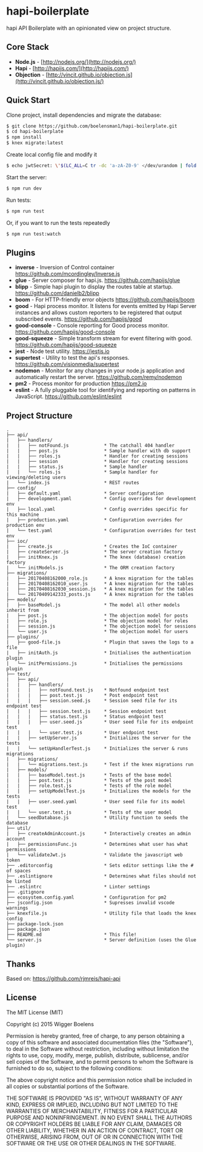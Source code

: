 # hapi-boilerplate
hapi API Boilerplate with an opinionated view on project structure.

## Core Stack

- **Node.js** - [http://nodejs.org/](http://nodejs.org/)
- **Hapi** - [http://hapijs.com/](http://hapijs.com/)
- **Objection** - [http://vincit.github.io/objection.js](http://vincit.github.io/objection.js/)

## Quick Start

Clone project, install dependencies and migrate the database:
```bash
$ git clone https://github.com/boelensman1/hapi-boilerplate.git
$ cd hapi-boilerplate
$ npm install
$ knex migrate:latest
```

Create local config file and modify it
```bash
$ echo jwtSecret: \'$(LC_ALL=C tr -dc 'a-zA-Z0-9' </dev/urandom | fold -w 32 | head -n 1)\' > config/local.yaml
```

Start the server:
```bash
$ npm run dev
```

Run tests:
```bash
$ npm run test
```
Or, if you want to run the tests repeatedly
```bash
$ npm run test:watch
```

## Plugins
- **inverse** - Inversion of Control container
https://github.com/mcordingley/Inverse.js
- **glue** - Server composer for hapi.js.
https://github.com/hapijs/glue
- **blipp** - Simple hapi plugin to display the routes table at startup.
https://github.com/danielb2/blipp
- **boom** - For HTTP-friendly error objects
https://github.com/hapijs/boom
- **good** - Hapi process monitor. It listens for events emitted by Hapi Server instances and allows custom reporters to be registered that output subscribed events.
https://github.com/hapijs/good
- **good-console** - Console reporting for Good process monitor.
https://github.com/hapijs/good-console
- **good-squeeze** - Simple transform stream for event filtering with good.
https://github.com/hapijs/good-squeeze
- **jest** - Node test utility.
    https://jestjs.io
- **supertest** - Utility to test the api's responses.
https://github.com/visionmedia/supertest
- **nodemon** - Monitor for any changes in your node.js application and automatically restart the server.
https://github.com/remy/nodemon
- **pm2** - Process monitor for production
https://pm2.io
- **eslint** - A fully pluggable tool for identifying and reporting on patterns in JavaScript.
https://github.com/eslint/eslint

## Project Structure
```
.
├── api/
|   ├── handlers/
|   |   ├── notFound.js             * The catchall 404 handler
|   |   ├── post.js                 * Sample handler with db support
|   |   ├── roles.js                * Handler for creating sessions
|   |   ├── session                 * Handler for creating sessions
|   |   ├── status.js               * Sample handler
|   |   └── roles.js                * Sample handler for viewing/deleting users
|   └── index.js                    * REST routes
├── config/
|   ├── default.yaml                * Server configuration
|   ├── development.yaml            * Config overrides for development env
|   ├── local.yaml                  * Config overrides specific for this machine
|   ├── production.yaml             * Configuration overrides for production env
|   └── test.yaml                   * Configuration overrides for test env
├── ioc/
|   ├── create.js                   * Creates the IoC container
|   ├── createServer.js             * The server creation factory
|   ├── initKnex.js                 * The knex (database) creation factory
|   └── initModels.js               * The ORM creation factory
├── migrations/
|   ├── 20170408162000_role.js      * A knex migration for the tables
|   ├── 20170408162010_user.js      * A knex migration for the tables
|   ├── 20170408162030_session.js   * A knex migration for the tables
|   └── 20170409142333_posts.js     * A knex migration for the tables
├── models/
|   ├── baseModel.js                * The model all other models inherit from
|   ├── post.js                     * The objection model for posts
|   ├── role.js                     * The objection model for roles
|   ├── session.js                  * The objection model for sessions
|   └── user.js                     * The objection model for users
├── plugins/
|   ├── good-file.js                * Plugin that saves the logs to a file
|   ├── initAuth.js                 * Initialises the authentication plugin
|   └── initPermissions.js          * Initialises the permissions plugin
├── test/
|   ├── api/
|   |   ├── handlers/
|   |   |   ├── notFound.test.js    * Notfound endpoint test
|   |   |   ├── post.test.js        * Post endpoint test
|   |   |   ├── session.seed.js     * Session seed file for its endpoint test
|   |   |   ├── session.test.js     * Session endpoint test
|   |   |   ├── status.test.js      * Status endpoint test
|   |   |   ├── user.seed.js        * User seed file for its endpoint test
|   |   |   └── user.test.js        * User endpoint test
|   |   ├── setUpServer.js          * Initializes the server for the tests
|   |   └── setUpHandlerTest.js     * Initializes the server & runs migrations
|   ├── migrations/
|   |   └── migrations.test.js      * Test if the knex migrations run
|   ├── models/
|   |   ├── baseModel.test.js       * Tests of the base model
|   |   ├── post.test.js            * Tests of the post model
|   |   ├── role.test.js            * Tests of the role model
|   |   ├── setUpModelTest.js       * Initializes the models for the tests
|   |   ├── user.seed.yaml          * User seed file for its model test
|   |   └── user.test.js            * Tests of the user model
|   └── seedDatabase.js             * Utility function to seeds the database
├── util/
|   ├── createAdminAccount.js       * Interactively creates an admin account
|   ├── permissionsFunc.js          * Determines what user has what permissions
|   └── validateJwt.js              * Validate the javascript web token
├── .editorconfig                   * Sets editor settings like the # of spaces
├── .eslintignore                   * Determines what files should not be linted
├── .eslintrc                       * Linter settings
├── .gitignore
├── ecosystem.config.yaml           * Configuration for pm2
├── jsconfig.json                   * Supresses invalid vscode warnings
├── knexfile.js                     * Utility file that loads the knex config
├── package-lock.json
├── package.json
├── README.md                       * This file!
└── server.js                       * Server definition (uses the Glue plugin)
```

## Thanks
Based on: https://github.com/rjmreis/hapi-api

## License
The MIT License (MIT)

Copyright (c) 2015 Wigger Boelens

Permission is hereby granted, free of charge, to any person obtaining a copy
of this software and associated documentation files (the "Software"), to deal
in the Software without restriction, including without limitation the rights
to use, copy, modify, merge, publish, distribute, sublicense, and/or sell
copies of the Software, and to permit persons to whom the Software is
furnished to do so, subject to the following conditions:

The above copyright notice and this permission notice shall be included in all
copies or substantial portions of the Software.

THE SOFTWARE IS PROVIDED "AS IS", WITHOUT WARRANTY OF ANY KIND, EXPRESS OR
IMPLIED, INCLUDING BUT NOT LIMITED TO THE WARRANTIES OF MERCHANTABILITY,
FITNESS FOR A PARTICULAR PURPOSE AND NONINFRINGEMENT. IN NO EVENT SHALL THE
AUTHORS OR COPYRIGHT HOLDERS BE LIABLE FOR ANY CLAIM, DAMAGES OR OTHER
LIABILITY, WHETHER IN AN ACTION OF CONTRACT, TORT OR OTHERWISE, ARISING FROM,
OUT OF OR IN CONNECTION WITH THE SOFTWARE OR THE USE OR OTHER DEALINGS IN THE
SOFTWARE.
